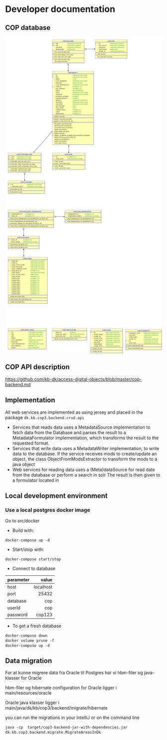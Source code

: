 # Developer documentation

## COP database

![COP entity relation diagram](cop_er.svg)

## COP API description

https://github.com/kb-dk/access-digital-objects/blob/master/cop-backend.md

## Implementation 

All web services are implemented as using jersey and placed in the package
`dk.kb.cop3.backend.crud.api`

* Services that reads data uses a MetadataSource implementation to
fetch data from the Database and parses the result to a
MetadataFormulator implementation, which transforms the result to the
requested format.
* Services that write data uses a MetadataWriter implementation, to
write data to the database.  If the service receives mods to
create/update an object, the class ObjectFromModsExtractor to
transform the mods to a java object
* Web services for reading data uses a (Meta)dataSource for read date
from the database or perform a search in solr The result is then given
to a formulator located in

## Local development environment

### Use a local postgres docker image

Go to src/docker

* Build with: 

```
docker-compose up -d
```

* Start/stop with: 

```
docker-compose start/stop
```

* Connect to database

| parameter | value |
|:----------|------:|
| host | localhost |
| port | 25432 |
| database | cop |
| userId | cop |
| password | cop123 |

* To get a fresh database

```
docker-compose down
docker volume prune -f
docker-compose up -d
```

## Data migration

For at kunne migrere data fra Oracle til Postgres har vi hbm-filer og java-klasser for Oracle 

hbm-filer og hibernate configuration for Oracle ligger i 
main/resources/oracle

Oracle java klasser ligger i 
main/java/dk/kb/cop3/backend/migrate/hibernate

you can run the migrations in your IntelliJ or on the command line 

```
java -cp  target/cop3-backend-jar-with-dependencies.jar  dk.kb.cop3.backend.migrate.MigrateAreasInDk
```
